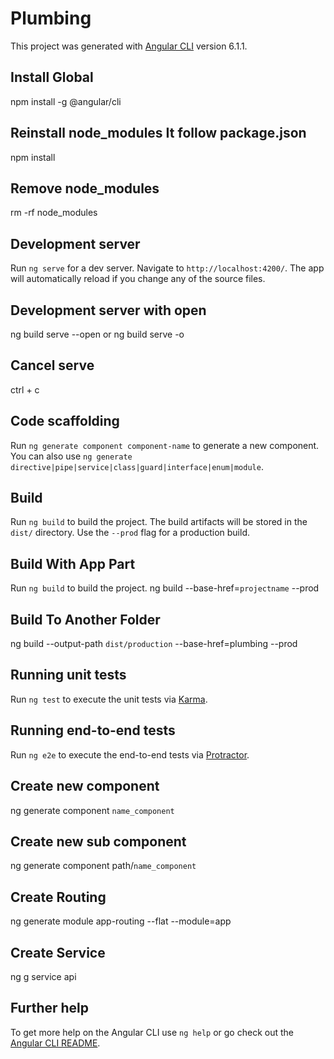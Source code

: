 # Plumbing

This project was generated with [Angular CLI](https://github.com/angular/angular-cli) version 6.1.1.

## Install Global 
npm install -g @angular/cli

## Reinstall node_modules It follow package.json
npm install

## Remove node_modules
rm -rf node_modules

## Development server

Run `ng serve` for a dev server. Navigate to `http://localhost:4200/`. The app will automatically reload if you change any of the source files.

## Development server with open
ng build serve --open or ng build serve -o

## Cancel serve
ctrl + c

## Code scaffolding

Run `ng generate component component-name` to generate a new component. You can also use `ng generate directive|pipe|service|class|guard|interface|enum|module`.

## Build

Run `ng build` to build the project. The build artifacts will be stored in the `dist/` directory. Use the `--prod` flag for a production build.

## Build With App Part
Run `ng build` to build the project. ng build --base-href=`projectname` --prod

## Build To Another Folder
ng build --output-path `dist/production` --base-href=plumbing --prod

## Running unit tests

Run `ng test` to execute the unit tests via [Karma](https://karma-runner.github.io).

## Running end-to-end tests

Run `ng e2e` to execute the end-to-end tests via [Protractor](http://www.protractortest.org/).

## Create new component
ng generate component `name_component`

## Create new sub component
ng generate component path/`name_component`

## Create Routing
ng generate module app-routing --flat --module=app

## Create Service
ng g service api

## Further help

To get more help on the Angular CLI use `ng help` or go check out the [Angular CLI README](https://github.com/angular/angular-cli/blob/master/README.md).
